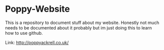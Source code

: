 # Poppy-Website
This is a repository to document stuff about my website. Honestly not much needs to be documented about it probably but im just doing this to learn how to use github.

Link:
http://poppyackrell.co.uk/

